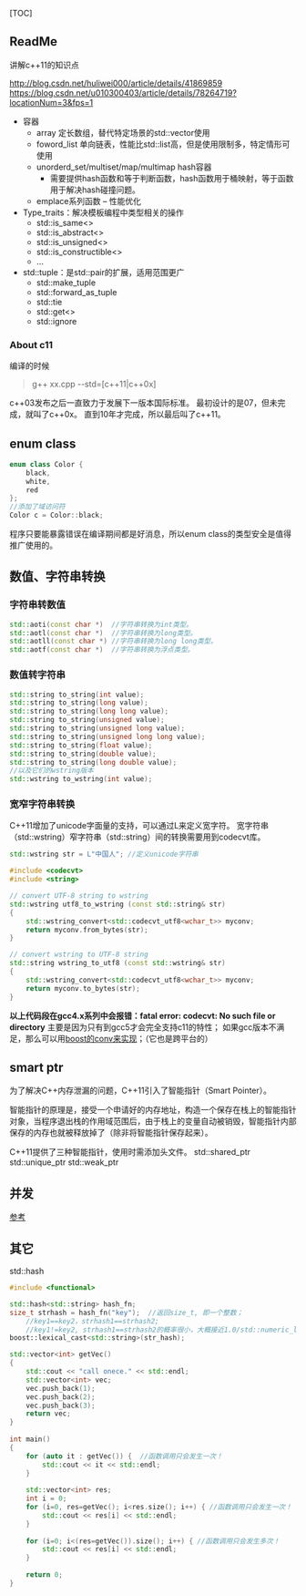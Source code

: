 [TOC]

## ReadMe
讲解c++11的知识点

http://blog.csdn.net/huliwei000/article/details/41869859
https://blog.csdn.net/u010300403/article/details/78264719?locationNum=3&fps=1

- 容器 
	- array 定长数组，替代特定场景的std::vector使用
	- foword\_list 单向链表，性能比std::list高，但是使用限制多，特定情形可使用
	- unorderd\_set/multiset/map/multimap hash容器
		- 需要提供hash函数和等于判断函数，hash函数用于桶映射，等于函数用于解决hash碰撞问题。
	- emplace系列函数 – 性能优化
- Type\_traits：解决模板编程中类型相关的操作
	- std::is\_same<>
	- std::is\_abstract<>
	- std::is\_unsigned<>
	- std::is\_constructible<>
	- ...
- std::tuple：是std::pair的扩展，适用范围更广
	- std::make\_tuple
	- std::forward\_as\_tuple
	- std::tie
	- std::get<>
	- std::ignore


### About c11

编译的时候
> g++ xx.cpp --std=[c\+\+11|c\+\+0x]

c\+\+03发布之后一直致力于发展下一版本国际标准。
最初设计的是07，但未完成，就叫了c\+\+0x。
直到10年才完成，所以最后叫了c\+\+11。


## enum class

```cpp
enum class Color {
	black,
	white,
	red
};
//添加了域访问符
Color c = Color::black;
```

程序只要能暴露错误在编译期间都是好消息，所以enum class的类型安全是值得推广使用的。


## 数值、字符串转换
### 字符串转数值
```cpp
std::aoti(const char *)  //字符串转换为int类型。
std::aotl(const char *)  //字符串转换为long类型。
std::aotll(const char *) //字符串转换为long long类型。
std::aotf(const char *)  //字符串转换为浮点类型。
```

### 数值转字符串
```cpp
std::string to_string(int value);
std::string to_string(long value);
std::string to_string(long long value);
std::string to_string(unsigned value);
std::string to_string(unsigned long value);
std::string to_string(unsigned long long value);
std::string to_string(float value);
std::string to_string(double value);
std::string to_string(long double value);
//以及它们的wstring版本
std::wstring to_wstring(int value);
```


### 宽窄字符串转换
C++11增加了unicode字面量的支持，可以通过L来定义宽字符。
宽字符串（std::wstring）窄字符串（std::string）间的转换需要用到codecvt库。
```cpp
std::wstring str = L"中国人"; //定义unicode字符串

#include <codecvt>
#include <string>

// convert UTF-8 string to wstring
std::wstring utf8_to_wstring (const std::string& str)
{
	std::wstring_convert<std::codecvt_utf8<wchar_t>> myconv;
	return myconv.from_bytes(str);
}

// convert wstring to UTF-8 string
std::string wstring_to_utf8 (const std::wstring& str)
{
	std::wstring_convert<std::codecvt_utf8<wchar_t>> myconv;
	return myconv.to_bytes(str);
}
```
**以上代码段在gcc4.x系列中会报错：fatal error: codecvt: No such file or directory**
主要是因为只有到gcc5才会完全支持c11的特性；
如果gcc版本不满足，那么可以用[boost的conv来实现](../boost/tools.md#转码)；（它也是跨平台的）


## smart ptr
为了解决C++内存泄漏的问题，C++11引入了智能指针（Smart Pointer）。

智能指针的原理是，接受一个申请好的内存地址，构造一个保存在栈上的智能指针对象，当程序退出栈的作用域范围后，由于栈上的变量自动被销毁，智能指针内部保存的内存也就被释放掉了（除非将智能指针保存起来）。

C++11提供了三种智能指针，使用时需添加头文件<memory>。
std::shared_ptr
std::unique_ptr
std::weak_ptr

## 并发
[参考](#c11-thread.md)

## 其它
std::hash
```cpp
#include <functional>

std::hash<std::string> hash_fn;
size_t strhash = hash_fn("key");  //返回size_t, 即一个整数；
	//key1==key2，strhash1==strhash2;
	//key1!=key2, strhash1==strhash2的概率很小，大概接近1.0/std::numeric_limits<size_t>::max(). 
boost::lexical_cast<std::string>(str_hash);
```



```cpp
std::vector<int> getVec()
{    
    std::cout << "call onece." << std::endl;
    std::vector<int> vec;
    vec.push_back(1);
    vec.push_back(2);
    vec.push_back(3);
    return vec;
}    
     
int main()
{    
    for (auto it : getVec()) {  //函数调用只会发生一次！
        std::cout << it << std::endl;
    }
     
    std::vector<int> res;
    int i = 0;
    for (i=0, res=getVec(); i<res.size(); i++) { //函数调用只会发生一次！
        std::cout << res[i] << std::endl;
    }
     
    for (i=0; i<(res=getVec()).size(); i++) { //函数调用只会发生多次！
        std::cout << res[i] << std::endl;
    }
     
    return 0;
} 
```

